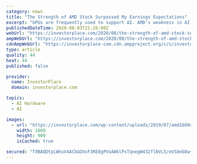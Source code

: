 ```yaml
---
category: news
title: "The Strength of AMD Stock Surpassed My Earnings Expectations"
excerpt: "GPUs are frequently used to support AI. AMD’s weakness in AI was likely the biggest reason for the YOY decline in GPU revenue. Increasing the likelihood of that conclusion, the company noted ..."
publishedDateTime: 2020-08-03T21:26:00Z
webUrl: "https://investorplace.com/2020/08/the-strength-of-amd-stock-surpassed-my-earnings-expectations/"
ampWebUrl: "https://investorplace.com/2020/08/the-strength-of-amd-stock-surpassed-my-earnings-expectations/amp/"
cdnAmpWebUrl: "https://investorplace-com.cdn.ampproject.org/c/s/investorplace.com/2020/08/the-strength-of-amd-stock-surpassed-my-earnings-expectations/amp/"
type: article
quality: 44
heat: 44
published: false

provider:
  name: InvestorPlace
  domain: investorplace.com

topics:
  - AI Hardware
  - AI

images:
  - url: "https://investorplace.com/wp-content/uploads/2019/07/amd1600c.jpg"
    width: 1600
    height: 900
    isCached: true

secured: "TdBAQDtpLWhuV4ACbGDXxF3RE0gPVoAWblPxTqnegW432flBVL5/eVS8eb8w+JRaaIvoYGEon4iD/mCnRmlfjMPubj138u6AuEXHCiMF8MW2HFNw+XALw1nNT5+jcYiF7+W4yuBfKDREdR3RM8T70LXUdeGpy7nfkypItIqFZJK6GXmuMGjNPBFmgI/9wvkINF8kAhX2BMC8zL0ZISBWznnMbqNDcknpuXrYG/UUe0sBBENclU82oihI3wFK+n77snGU9T6ML2Xsx+xla+keGmSqG1qAeTvw39p9dt3/kKfb47XMScDsxuLtlSPBzikgB5GdG0kG7mTY6ddeV62j4g==;gMBBY1UQMH8q6lUpnLVqKw=="
---
```


